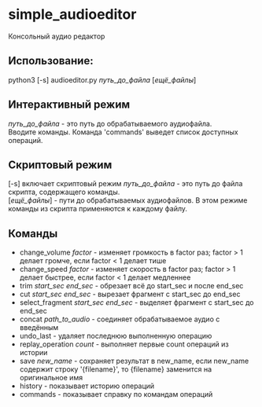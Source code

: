 # simple_audioeditor
Консольный аудио редактор  
## Использование:  
python3 [-s] audioeditor.py _путь_до_файла_ [_ещё_файлы_]
## Интерактивный режим  
_путь_до_файла_ - это путь до обрабатываемого аудиофайла.  
Вводите команды. Команда 'commands' выведет список доступных операций.  
## Скриптовый режим
[-s] включает скриптовый режим
_путь_до_файла_ - это путь до файла скрипта, содержащего команды.  
[_ещё_файлы_] - пути до обрабатываемых аудиофайлов. В этом режиме команды из скрипта применяются к каждому файлу.
## Команды
- change_volume _factor_ - изменяет громкость в factor раз; factor > 1 делает громче, если factor < 1 делает тише
- change_speed _factor_ - изменяет скорость в factor раз; factor > 1 делает быстрее, если factor < 1 делает медленнее
- trim _start_sec_ _end_sec_ - обрезает всё до start_sec и после end_sec
- cut _start_sec_ _end_sec_ - вырезает фрагмент с start_sec до end_sec
- select_fragment _start_sec_ _end_sec_ - выделяет фрагмент с start_sec до end_sec
- concat _path_to_audio_ - соединяет обрабатываемое аудио с введённым
- undo_last - удаляет последнюю выполненную операцию
- replay_operation _count_ - выполняет первые count операций из истории
- save _new_name_ - сохраняет результат в new_name, если new_name содержит строку '{filename}', то {filename} заменится на оригинальное имя
- history - показывает историю операций
- commands - показывает справку по командам операций